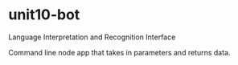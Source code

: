 # unit10-bot

Language Interpretation and Recognition Interface

Command line node app that takes in parameters and returns data.